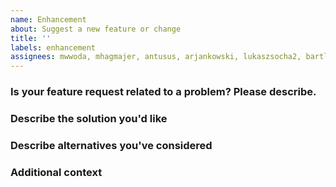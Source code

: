 ```yaml
---
name: Enhancement
about: Suggest a new feature or change
title: ''
labels: enhancement
assignees: mwwoda, mhagmajer, antusus, arjankowski, lukaszsocha2, bartlomiejleszczynski, congminh1254
---
```


### Is your feature request related to a problem? Please describe.

<!-- A clear and concise description of what the problem is. Ex. I'm always frustrated when [...] -->

### Describe the solution you'd like

<!-- A clear and concise description of what you want to happen. -->

### Describe alternatives you've considered

<!-- A clear and concise description of any alternative solutions or features you've considered. -->

### Additional context

<!-- Add any other context or screenshots about the feature request here. -->
